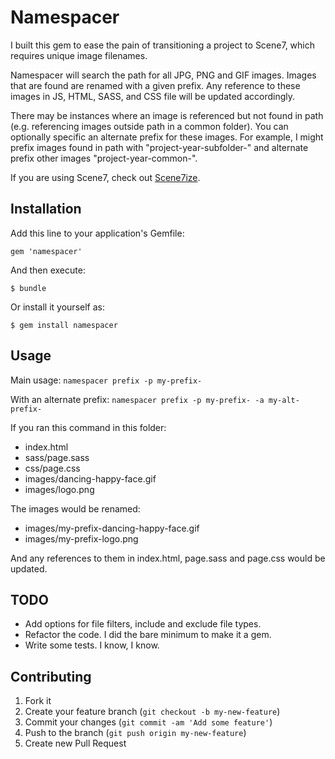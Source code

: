 # Namespacer

I built this gem to ease the pain of transitioning a project to Scene7, which requires unique image filenames.

Namespacer will search the path for all JPG, PNG and GIF images.  Images that are found are renamed with a given prefix.  Any reference to these images in JS, HTML, SASS, and CSS file will be updated accordingly.

There may be instances where an image is referenced but not found in path (e.g. referencing images outside path in a common folder).  You can optionally specific an alternate prefix for these images.  For example, I might prefix images found in path with "project-year-subfolder-" and alternate prefix other images "project-year-common-".

If you are using Scene7, check out [Scene7ize](https://github.com/codecarson/scene7ize).

## Installation

Add this line to your application's Gemfile:

    gem 'namespacer'

And then execute:

    $ bundle

Or install it yourself as:

    $ gem install namespacer

## Usage

Main usage:
`namespacer prefix -p my-prefix-`

With an alternate prefix:
`namespacer prefix -p my-prefix- -a my-alt-prefix-`

If you ran this command in this folder:
- index.html
- sass/page.sass
- css/page.css
- images/dancing-happy-face.gif
- images/logo.png

The images would be renamed:
- images/my-prefix-dancing-happy-face.gif
- images/my-prefix-logo.png

And any references to them in index.html, page.sass and page.css would be updated.

## TODO

- Add options for file filters, include and exclude file types.
- Refactor the code. I did the bare minimum to make it a gem.
- Write some tests.  I know, I know.

## Contributing

1. Fork it
2. Create your feature branch (`git checkout -b my-new-feature`)
3. Commit your changes (`git commit -am 'Add some feature'`)
4. Push to the branch (`git push origin my-new-feature`)
5. Create new Pull Request
